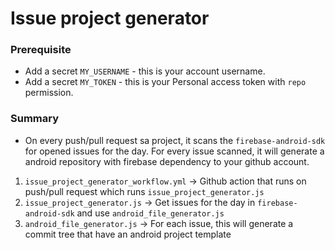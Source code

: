 # Issue project generator
### Prerequisite
- Add a secret `MY_USERNAME` - this is your account username.
- Add a secret `MY_TOKEN` - this is your Personal access token with `repo` permission.
### Summary
- On every push/pull request sa project, it scans the `firebase-android-sdk` for opened issues for the day. For every issue scanned, it will generate a android repository with firebase dependency to your github account.

1. `issue_project_generator_workflow.yml` -> Github action that runs on push/pull request which runs `issue_project_generator.js`
2. `issue_project_generator.js` -> Get issues for the day in `firebase-android-sdk` and use `android_file_generator.js`
3. `android_file_generator.js` -> For each issue, this will generate a commit tree that have an android project template


